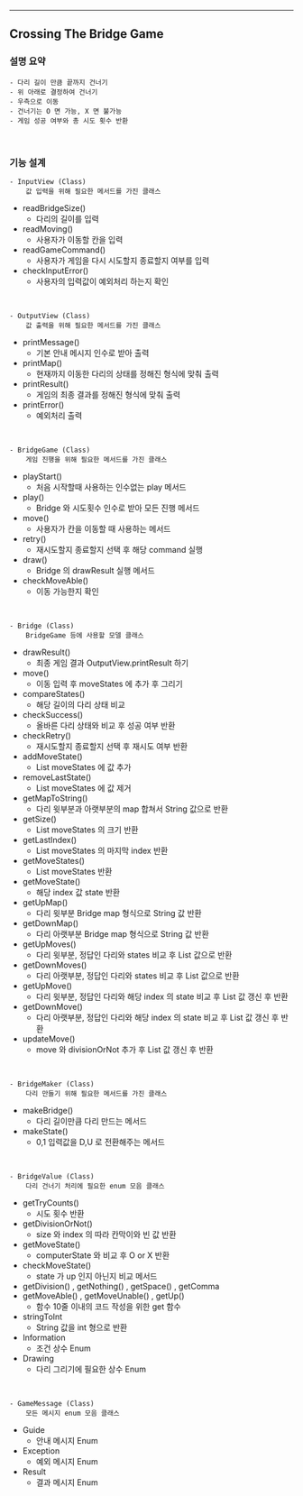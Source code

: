 ---

## Crossing The Bridge Game


### 설명 요약

    - 다리 길이 만큼 끝까지 건너기
    - 위 아래로 결정하여 건너기
    - 우측으로 이동
    - 건너기는 O 면 가능, X 면 불가능
    - 게임 성공 여부와 총 시도 횟수 반환


<br/>

### 기능 설계

    - InputView (Class)
        값 입력을 위해 필요한 메서드를 가진 클래스

* readBridgeSize()
    - 다리의 길이를 입력
* readMoving()
    - 사용자가 이동할 칸을 입력
* readGameCommand()
    - 사용자가 게임을 다시 시도할지 종료할지 여부를 입력
* checkInputError()
    - 사용자의 입력값이 예외처리 하는지 확인

<br/>

    - OutputView (Class)
        값 출력을 위해 필요한 메서드를 가진 클래스

* printMessage()
    - 기본 안내 메시지 인수로 받아 출력
* printMap()
    - 현재까지 이동한 다리의 상태를 정해진 형식에 맞춰 출력
* printResult()
    - 게임의 최종 결과를 정해진 형식에 맞춰 출력
* printError()
    - 예외처리 출력

<br/>

    - BridgeGame (Class)
        게임 진행을 위해 필요한 메서드를 가진 클래스

* playStart()
  - 처음 시작할때 사용하는 인수없는 play 메서드
* play()
  - Bridge 와 시도횟수 인수로 받아 모든 진행 메서드
* move()
  - 사용자가 칸을 이동할 때 사용하는 메서드
* retry()
    - 재시도할지 종료할지 선택 후 해당 command 실행
* draw()
    - Bridge 의 drawResult 실행 메서드 
* checkMoveAble()
  - 이동 가능한지 확인


<br/>

    - Bridge (Class)
        BridgeGame 등에 사용할 모델 클래스 

* drawResult()
  - 최종 게임 결과 OutputView.printResult 하기
* move()
  - 이동 입력 후 moveStates 에 추가 후 그리기 
* compareStates()
  - 해당 길이의 다리 상태 비교
* checkSuccess()
  - 올바른 다리 상태와 비교 후 성공 여부 반환
* checkRetry()
  - 재시도할지 종료할지 선택 후 재시도 여부 반환
* addMoveState()
  - List<String> moveStates 에 값 추가
* removeLastState()
  - List<String> moveStates 에 값 제거
* getMapToString()
  - 다리 윗부분과 아랫부분의 map 합쳐서 String 값으로 반환
* getSize()
  - List<String> moveStates 의 크기 반환
* getLastIndex()
  - List<String> moveStates 의 마지막 index 반환
* getMoveStates()
  - List<String> moveStates 반환
* getMoveState()
  - 해당 index 값 state 반환
* getUpMap()
  - 다리 윗부분 Bridge map 형식으로 String 값 반환
* getDownMap()
  - 다리 아랫부분 Bridge map 형식으로 String 값 반환
* getUpMoves()
  - 다리 윗부분, 정답인 다리와 states 비교 후 List<String> 값으로 반환
* getDownMoves()
  - 다리 아랫부분, 정답인 다리와 states 비교 후 List<String> 값으로 반환
* getUpMove()
  - 다리 윗부분, 정답인 다리와 해당 index 의 state 비교 후 List<String> 값 갱신 후 반환
* getDownMove()
  - 다리 아랫부분, 정답인 다리와 해당 index 의 state 비교 후 List<String> 값 갱신 후 반환
* updateMove()
  - move 와 divisionOrNot 추가 후 List<String> 값 갱신 후 반환


<br/>

    - BridgeMaker (Class)
        다리 만들기 위해 필요한 메서드를 가진 클래스

* makeBridge()
  - 다리 길이만큼 다리 만드는 메서드
* makeState()
  - 0,1 입력값을 D,U 로 전환해주는 메서드


<br/>

    - BridgeValue (Class)
        다리 건너기 처리에 필요한 enum 모음 클래스 

* getTryCounts()
  - 시도 횟수 반환
* getDivisionOrNot()
  - size 와 index 의 따라 칸막이와 빈 값 반환
* getMoveState()
  - computerState 와 비교 후 O or X 반환
* checkMoveState()
  - state 가 up 인지 아닌지 비교 메서드
* getDivision() , getNothing() , getSpace() , getComma
* getMoveAble() , getMoveUnable() , getUp()
  - 함수 10줄 이내의 코드 작성을 위한 get 함수
* stringToInt
  - String 값을 int 형으로 반환
* Information
  - 조건 상수 Enum
* Drawing
  - 다리 그리기에 필요한 상수 Enum

<br/>

    - GameMessage (Class)
        모든 메시지 enum 모음 클래스 

* Guide
    - 안내 메시지 Enum
* Exception
    - 예외 메시지 Enum
* Result
    - 결과 메시지 Enum

